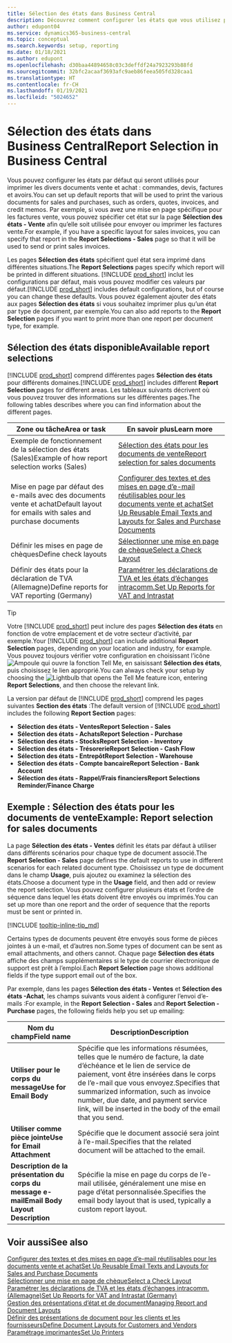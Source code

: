 ```yaml
---
title: Sélection des états dans Business Central
description: Découvrez comment configurer les états que vous utilisez pour imprimer différents types de documents dans Business Central.
author: edupont04
ms.service: dynamics365-business-central
ms.topic: conceptual
ms.search.keywords: setup, reporting
ms.date: 01/18/2021
ms.author: edupont
ms.openlocfilehash: d30baa44894658c03c3deffdf24a7923293b88fd
ms.sourcegitcommit: 32bfc2acaaf3693afc9aeb86feea505fd328caa1
ms.translationtype: HT
ms.contentlocale: fr-CH
ms.lasthandoff: 01/19/2021
ms.locfileid: "5024652"
---
```

# <a name="report-selection-in-business-central"></a><span data-ttu-id="43ceb-103">Sélection des états dans Business Central</span><span class="sxs-lookup"><span data-stu-id="43ceb-103">Report Selection in Business Central</span></span>

<span data-ttu-id="43ceb-104">Vous pouvez configurer les états par défaut qui seront utilisés pour imprimer les divers documents vente et achat : commandes, devis, factures et avoirs.</span><span class="sxs-lookup"><span data-stu-id="43ceb-104">You can set up default reports that will be used to print the various documents for sales and purchases, such as orders, quotes, invoices, and credit memos.</span></span> <span data-ttu-id="43ceb-105">Par exemple, si vous avez une mise en page spécifique pour les factures vente, vous pouvez spécifier cet état sur la page **Sélection des états - Vente** afin qu’elle soit utilisée pour envoyer ou imprimer les factures vente.</span><span class="sxs-lookup"><span data-stu-id="43ceb-105">For example, if you have a specific layout for sales invoices, you can specify that report in the **Report Selections - Sales** page so that it will be used to send or print sales invoices.</span></span>  

<span data-ttu-id="43ceb-106">Les pages **Sélection des états** spécifient quel état sera imprimé dans différentes situations.</span><span class="sxs-lookup"><span data-stu-id="43ceb-106">The **Report Selections** pages specify which report will be printed in different situations.</span></span> <span data-ttu-id="43ceb-107">[!INCLUDE [prod_short](includes/prod_short.md)] inclut les configurations par défaut, mais vous pouvez modifier ces valeurs par défaut.</span><span class="sxs-lookup"><span data-stu-id="43ceb-107">[!INCLUDE [prod_short](includes/prod_short.md)] includes default configurations, but of course you can change these defaults.</span></span> <span data-ttu-id="43ceb-108">Vous pouvez également ajouter des états aux pages **Sélection des états** si vous souhaitez imprimer plus qu’un état par type de document, par exemple.</span><span class="sxs-lookup"><span data-stu-id="43ceb-108">You can also add reports to the **Report Selection** pages if you want to print more than one report per document type, for example.</span></span>  

## <a name="available-report-selections"></a><span data-ttu-id="43ceb-109">Sélection des états disponible</span><span class="sxs-lookup"><span data-stu-id="43ceb-109">Available report selections</span></span>

<span data-ttu-id="43ceb-110">[!INCLUDE [prod_short](includes/prod_short.md)] comprend différentes pages **Sélection des états** pour différents domaines.</span><span class="sxs-lookup"><span data-stu-id="43ceb-110">[!INCLUDE [prod_short](includes/prod_short.md)] includes different **Report Selection** pages for different areas.</span></span> <span data-ttu-id="43ceb-111">Les tableaux suivants décrivent où vous pouvez trouver des informations sur les différentes pages.</span><span class="sxs-lookup"><span data-stu-id="43ceb-111">The following tables describes where you can find information about the different pages.</span></span>  

|<span data-ttu-id="43ceb-112">Zone ou tâche</span><span class="sxs-lookup"><span data-stu-id="43ceb-112">Area or task</span></span>  |<span data-ttu-id="43ceb-113">En savoir plus</span><span class="sxs-lookup"><span data-stu-id="43ceb-113">Learn more</span></span>|
|--------------|----------|
|<span data-ttu-id="43ceb-114">Exemple de fonctionnement de la sélection des états (Sales)</span><span class="sxs-lookup"><span data-stu-id="43ceb-114">Example of how report selection works (Sales)</span></span>|[<span data-ttu-id="43ceb-115">Sélection des états pour les documents de vente</span><span class="sxs-lookup"><span data-stu-id="43ceb-115">Report selection for sales documents</span></span>](#example-report-selection-for-sales-documents)|
|<span data-ttu-id="43ceb-116">Mise en page par défaut des e-mails avec des documents vente et achat</span><span class="sxs-lookup"><span data-stu-id="43ceb-116">Default layout for emails with sales and purchase documents</span></span>  |[<span data-ttu-id="43ceb-117">Configurer des textes et des mises en page d’e-mail réutilisables pour les documents vente et achat</span><span class="sxs-lookup"><span data-stu-id="43ceb-117">Set Up Reusable Email Texts and Layouts for Sales and Purchase Documents</span></span>](admin-how-setup-email.md#set-up-reusable-email-texts-and-layouts-for-sales-and-purchase-documents) |
|<span data-ttu-id="43ceb-118">Définir les mises en page de chèques</span><span class="sxs-lookup"><span data-stu-id="43ceb-118">Define check layouts</span></span>     |[<span data-ttu-id="43ceb-119">Sélectionner une mise en page de chèque</span><span class="sxs-lookup"><span data-stu-id="43ceb-119">Select a Check Layout</span></span>](finance-how-define-check-layouts.md) |
|<span data-ttu-id="43ceb-120">Définir des états pour la déclaration de TVA (Allemagne)</span><span class="sxs-lookup"><span data-stu-id="43ceb-120">Define reports for VAT reporting (Germany)</span></span>|[<span data-ttu-id="43ceb-121">Paramétrer les déclarations de TVA et les états d’échanges intracomm.</span><span class="sxs-lookup"><span data-stu-id="43ceb-121">Set Up Reports for VAT and Intrastat</span></span>](LocalFunctionality/Germany/how-to-set-up-reports-for-vat-and-intrastat.md) |

> [!TIP]
> <span data-ttu-id="43ceb-122">Votre [!INCLUDE [prod_short](includes/prod_short.md)] peut inclure des pages **Sélection des états** en fonction de votre emplacement et de votre secteur d’activité, par exemple.</span><span class="sxs-lookup"><span data-stu-id="43ceb-122">Your [!INCLUDE [prod_short](includes/prod_short.md)] can include additional **Report Selection** pages, depending on your location and industry, for example.</span></span> <span data-ttu-id="43ceb-123">Vous pouvez toujours vérifier votre configuration en choisissant l’icône ![Ampoule qui ouvre la fonction Tell Me](media/ui-search/search_small.png "Dites-moi ce que vous voulez faire"), en saisissant **Sélection des états**, puis choisissez le lien approprié.</span><span class="sxs-lookup"><span data-stu-id="43ceb-123">You can always check your setup by choosing the ![Lightbulb that opens the Tell Me feature](media/ui-search/search_small.png "Tell me what you want to do") icon, entering **Report Selections**, and then choose the relevant link.</span></span>

<span data-ttu-id="43ceb-124">La version par défaut de [!INCLUDE [prod_short](includes/prod_short.md)] comprend les pages suivantes **Section des états** :</span><span class="sxs-lookup"><span data-stu-id="43ceb-124">The default version of [!INCLUDE [prod_short](includes/prod_short.md)] includes the following **Report Section** pages:</span></span>

* <span data-ttu-id="43ceb-125">**Sélection des états - Ventes**</span><span class="sxs-lookup"><span data-stu-id="43ceb-125">**Report Selection - Sales**</span></span>  
* <span data-ttu-id="43ceb-126">**Sélection des états - Achats**</span><span class="sxs-lookup"><span data-stu-id="43ceb-126">**Report Selection - Purchase**</span></span>  
* <span data-ttu-id="43ceb-127">**Sélection des états - Stocks**</span><span class="sxs-lookup"><span data-stu-id="43ceb-127">**Report Selection - Inventory**</span></span>  
* <span data-ttu-id="43ceb-128">**Sélection des états - Trésorerie**</span><span class="sxs-lookup"><span data-stu-id="43ceb-128">**Report Selection - Cash Flow**</span></span>  
* <span data-ttu-id="43ceb-129">**Sélection des états - Entrepôt**</span><span class="sxs-lookup"><span data-stu-id="43ceb-129">**Report Selection - Warehouse**</span></span>  
* <span data-ttu-id="43ceb-130">**Sélection des états - Compte bancaire**</span><span class="sxs-lookup"><span data-stu-id="43ceb-130">**Report Selection - Bank Account**</span></span>  
* <span data-ttu-id="43ceb-131">**Sélection des états - Rappel/Frais financiers**</span><span class="sxs-lookup"><span data-stu-id="43ceb-131">**Report Selections Reminder/Finance Charge**</span></span>  

## <a name="example-report-selection-for-sales-documents"></a><span data-ttu-id="43ceb-132">Exemple : Sélection des états pour les documents de vente</span><span class="sxs-lookup"><span data-stu-id="43ceb-132">Example: Report selection for sales documents</span></span>

<span data-ttu-id="43ceb-133">La page **Sélection des états - Ventes** définit les états par défaut à utiliser dans différents scénarios pour chaque type de document associé.</span><span class="sxs-lookup"><span data-stu-id="43ceb-133">The **Report Selection - Sales** page defines the default reports to use in different scenarios for each related document type.</span></span> <span data-ttu-id="43ceb-134">Choisissez un type de document dans le champ **Usage**, puis ajoutez ou examinez la sélection des états.</span><span class="sxs-lookup"><span data-stu-id="43ceb-134">Choose a document type in the **Usage** field, and then add or review the report selection.</span></span> <span data-ttu-id="43ceb-135">Vous pouvez configurer plusieurs états et l’ordre de séquence dans lequel les états doivent être envoyés ou imprimés.</span><span class="sxs-lookup"><span data-stu-id="43ceb-135">You can set up more than one report and the order of sequence that the reports must be sent or printed in.</span></span>  

[!INCLUDE [tooltip-inline-tip_md](includes/tooltip-inline-tip_md.md)]

<span data-ttu-id="43ceb-136">Certains types de documents peuvent être envoyés sous forme de pièces jointes à un e-mail, et d’autres non.</span><span class="sxs-lookup"><span data-stu-id="43ceb-136">Some types of document can be sent as email attachments, and others cannot.</span></span> <span data-ttu-id="43ceb-137">Chaque page **Sélection des états** affiche des champs supplémentaires si le type de courrier électronique de support est prêt à l’emploi.</span><span class="sxs-lookup"><span data-stu-id="43ceb-137">Each **Report Selection** page shows additional fields if the type support email out of the box.</span></span>  

<span data-ttu-id="43ceb-138">Par exemple, dans les pages **Sélection des états - Ventes** et **Sélection des états -Achat**, les champs suivants vous aident à configurer l’envoi d’e-mails :</span><span class="sxs-lookup"><span data-stu-id="43ceb-138">For example, in the **Report Selection - Sales** and **Report Selection - Purchase** pages, the following fields help you set up emailing:</span></span>

|<span data-ttu-id="43ceb-139">Nom du champ</span><span class="sxs-lookup"><span data-stu-id="43ceb-139">Field name</span></span> |<span data-ttu-id="43ceb-140">Description</span><span class="sxs-lookup"><span data-stu-id="43ceb-140">Description</span></span>  |
|-----------|-------------|
|<span data-ttu-id="43ceb-141">**Utiliser pour le corps du message**</span><span class="sxs-lookup"><span data-stu-id="43ceb-141">**Use for Email Body**</span></span>| <span data-ttu-id="43ceb-142">Spécifie que les informations résumées, telles que le numéro de facture, la date d’échéance et le lien de service de paiement, vont être insérées dans le corps de l’e-mail que vous envoyez.</span><span class="sxs-lookup"><span data-stu-id="43ceb-142">Specifies that summarized information, such as invoice number, due date, and payment service link, will be inserted in the body of the email that you send.</span></span>        |
|<span data-ttu-id="43ceb-143">**Utiliser comme pièce jointe**</span><span class="sxs-lookup"><span data-stu-id="43ceb-143">**Use for Email Attachment**</span></span>| <span data-ttu-id="43ceb-144">Spécifie que le document associé sera joint à l’e-mail.</span><span class="sxs-lookup"><span data-stu-id="43ceb-144">Specifies that the related document will be attached to the email.</span></span>|
|<span data-ttu-id="43ceb-145">**Description de la présentation du corps du message e-mail**</span><span class="sxs-lookup"><span data-stu-id="43ceb-145">**Email Body Layout Description**</span></span>|<span data-ttu-id="43ceb-146">Spécifie la mise en page du corps de l’e-mail utilisée, généralement une mise en page d’état personnalisée.</span><span class="sxs-lookup"><span data-stu-id="43ceb-146">Specifies the email body layout that is used, typically a custom report layout.</span></span> |

## <a name="see-also"></a><span data-ttu-id="43ceb-147">Voir aussi</span><span class="sxs-lookup"><span data-stu-id="43ceb-147">See also</span></span>

[<span data-ttu-id="43ceb-148">Configurer des textes et des mises en page d’e-mail réutilisables pour les documents vente et achat</span><span class="sxs-lookup"><span data-stu-id="43ceb-148">Set Up Reusable Email Texts and Layouts for Sales and Purchase Documents</span></span>](admin-how-setup-email.md#set-up-reusable-email-texts-and-layouts-for-sales-and-purchase-documents)  
[<span data-ttu-id="43ceb-149">Sélectionner une mise en page de chèque</span><span class="sxs-lookup"><span data-stu-id="43ceb-149">Select a Check Layout</span></span>](finance-how-define-check-layouts.md)  
[<span data-ttu-id="43ceb-150">Paramétrer les déclarations de TVA et les états d’échanges intracomm. (Allemagne)</span><span class="sxs-lookup"><span data-stu-id="43ceb-150">Set Up Reports for VAT and Intrastat (Germany)</span></span>](LocalFunctionality/Germany/how-to-set-up-reports-for-vat-and-intrastat.md)  
[<span data-ttu-id="43ceb-151">Gestion des présentations d’état et de document</span><span class="sxs-lookup"><span data-stu-id="43ceb-151">Managing Report and Document Layouts</span></span>](ui-manage-report-layouts.md)  
[<span data-ttu-id="43ceb-152">Définir des présentations de document pour les clients et les fournisseurs</span><span class="sxs-lookup"><span data-stu-id="43ceb-152">Define Document Layouts for Customers and Vendors</span></span>](ui-define-customer-vendor-document-layouts.md)  
[<span data-ttu-id="43ceb-153">Paramétrage imprimantes</span><span class="sxs-lookup"><span data-stu-id="43ceb-153">Set Up Printers</span></span>](ui-specify-printer-selection-reports.md)  
